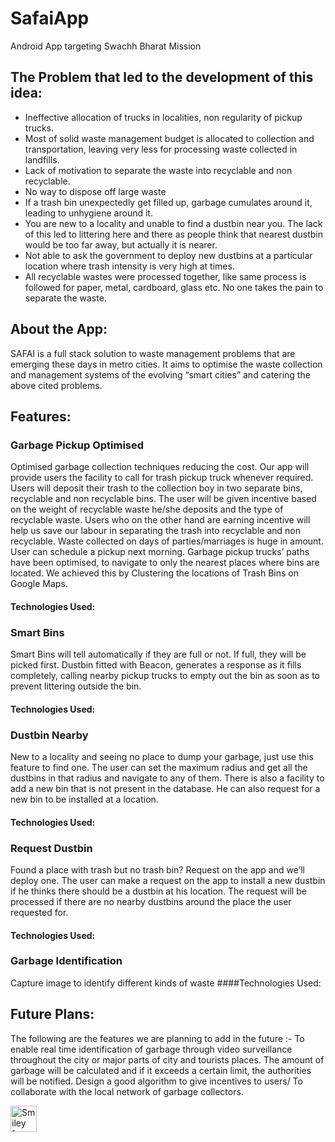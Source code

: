 # SafaiApp
Android App targeting Swachh Bharat Mission

## The Problem that led to the development of this idea:
* Ineffective allocation of trucks in localities, non regularity of pickup trucks.
* Most of solid waste management budget is allocated to collection and transportation, leaving very less for processing waste collected in landfills.
* Lack of motivation to separate the waste into recyclable and non recyclable.
* No way to dispose off large waste
* If a trash bin unexpectedly get filled up, garbage cumulates around it, leading to unhygiene around it.
* You are new to a locality and unable to find a dustbin near you. The lack of this led to littering here and there as people think that nearest dustbin would be too far away, but actually it is nearer.
* Not able to ask the government to deploy new dustbins at a particular location where trash intensity is very high at times.
* All recyclable wastes were processed together, like same process is followed for paper, metal, cardboard, glass etc. No one takes the pain to separate the waste.

## About the App:
SAFAI is a full stack solution to waste management problems that are emerging these days in metro cities.
It aims to optimise the waste collection and management systems of the evolving “smart cities” and catering the above cited problems.

## Features:
### Garbage Pickup Optimised
Optimised garbage collection techniques reducing the cost. 
Our app will provide users the facility to call for trash pickup truck whenever required.
Users will deposit their trash to the collection boy in two separate bins, recyclable and non recyclable bins. The user will be given incentive based on the weight of recyclable waste he/she deposits and the type of recyclable waste. Users who on the other hand are earning incentive will help us save our labour in separating the trash into recyclable and non recyclable.
Waste collected on days of parties/marriages is huge in amount. User can schedule a pickup next morning.
Garbage pickup trucks’ paths have been optimised, to navigate to only the nearest places where bins are located. We achieved this by Clustering the locations of Trash Bins on Google Maps.
#### Technologies Used:


### Smart Bins
Smart Bins will tell automatically if they are full or not. If full, they will be picked first.
Dustbin fitted with Beacon, generates a response as it fills completely, calling nearby pickup trucks to empty out the bin as soon as  to prevent littering outside the bin. 
#### Technologies Used:


### Dustbin Nearby
New to a locality and seeing no place to dump your garbage, just use this feature to find one.
The user can set the maximum radius and get all the dustbins in that radius and navigate to any of them.
There is also a facility to add a new bin that is not present in the database.
He can also request for a new bin to be installed at a location.
#### Technologies Used:

### Request Dustbin
Found a place with trash but no trash bin? Request on the app and we’ll deploy one.
The user can make a request on the app to install a new dustbin if he thinks there should be a dustbin at his location. The request will be processed if there are no nearby dustbins around the place the user requested for.
#### Technologies Used:

### Garbage Identification
Capture image to identify different kinds of waste
####Technologies Used:

## Future Plans:
The following are the features we are planning to add in the future :- 
To enable real time identification of garbage through video surveillance throughout the city or major parts of city and tourists places. The amount of garbage will be calculated and if it exceeds a certain limit, the authorities will be notified.
Design a good algorithm to give incentives to users/
To collaborate with the local network of garbage collectors.

<img src="smiley.gif" alt="Smiley face" height="42" width="42">


